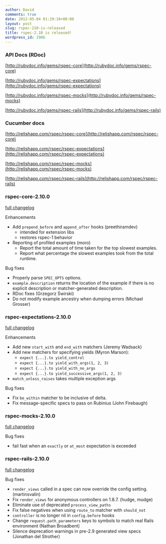 ```yaml
---
author: David
comments: true
date: 2012-05-04 01:29:34+00:00
layout: post
slug: rspec-210-is-released
title: rspec-2.10 is released!
wordpress_id: 2906
---
```


### API Docs (RDoc)

[http://rubydoc.info/gems/rspec-core](http://rubydoc.info/gems/rspec-core)  

[http://rubydoc.info/gems/rspec-expectations](http://rubydoc.info/gems/rspec-expectations)  

[http://rubydoc.info/gems/rspec-mocks](http://rubydoc.info/gems/rspec-mocks)  

[http://rubydoc.info/gems/rspec-rails](http://rubydoc.info/gems/rspec-rails)

### Cucumber docs

[http://relishapp.com/rspec/rspec-core](http://relishapp.com/rspec/rspec-core)  

[http://relishapp.com/rspec/rspec-expectations](http://relishapp.com/rspec/rspec-expectations)  

[http://relishapp.com/rspec/rspec-mocks](http://relishapp.com/rspec/rspec-mocks)  

[http://relishapp.com/rspec/rspec-rails](http://relishapp.com/rspec/rspec-rails)

### rspec-core-2.10.0

[full changelog](http://github.com/rspec/rspec-core/compare/v2.9.0...v2.10.0)

Enhancements

* Add `prepend_before` and `append_after` hooks (preethiramdev)
    * intended for extension libs
    * restores rspec-1 behavior
* Reporting of profiled examples (moro)
    * Report the total amount of time taken for the top slowest examples.
    * Report what percentage the slowest examples took from the total runtime.

Bug fixes

* Properly parse `SPEC_OPTS` options.
* `example.description` returns the location of the example if there is no
  explicit description or matcher-generated description.
* RDoc fixes (Grzegorz Świrski)
* Do not modify example ancestry when dumping errors (Michael Grosser)

### rspec-expectations-2.10.0

[full changelog](http://github.com/rspec/rspec-expectations/compare/v2.9.1...v2.10.0)

Enhancements

* Add new `start_with` and `end_with` matchers (Jeremy Wadsack)
* Add new matchers for specifying yields (Myron Marson):
    * `expect {...}.to yield_control`
    * `expect {...}.to yield_with_args(1, 2, 3)`
    * `expect {...}.to yield_with_no_args`
    * `expect {...}.to yield_successive_args(1, 2, 3)`
* `match_unless_raises` takes multiple exception args

Bug fixes

* Fix `be_within` matcher to be inclusive of delta.
* Fix message-specific specs to pass on Rubinius (John Firebaugh)

### rspec-mocks-2.10.0

[full changelog](http://github.com/rspec/rspec-mocks/compare/v2.9.0...v2.10.0)

Bug fixes

* fail fast when an `exactly` or `at_most` expectation is exceeded 

### rspec-rails-2.10.0

[full changelog](http://github.com/rspec/rspec-core/compare/v2.9.0...v2.10.0)

Bug fixes

* `render_views` called in a spec can now override the config setting. (martinsvalin)
* Fix `render_views` for anonymous controllers on 1.8.7. (hudge, mudge)
* Eliminate use of deprecated `process_view_paths`
* Fix false negatives when using `route_to` matcher with `should_not`
* `controller` is no longer nil in `config.before` hooks
* Change `request.path_parameters` keys to symbols to match real Rails
  environment (Nathan Broadbent)
* Silence deprecation warnings in pre-2.9 generated view specs
  (Jonathan del Strother)

